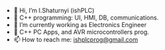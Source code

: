 - 👋 Hi, I’m I.Shaturnyi (ishPLC)
- 👀 C++ programming: UI, HMI, DB, communications. 
- 🌱 I’m currently working as Electronics Engineer
- 💞️ C++ PC Apps, and AVR microcontrollers prog.
- 📫 How to reach me: ishplcprog@gmail.com

<!---
ishPLC/ishPLC is a ✨ special ✨ repository because its `README.md` (this file) appears on your GitHub profile.
You can click the Preview link to take a look at your changes.
--->
